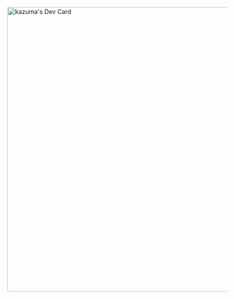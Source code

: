 <!--
**kazumah1/kazumah1** is a ✨ _special_ ✨ repository because its `README.md` (this file) appears on your GitHub profile.

Here are some ideas to get you started:

- 🔭 I’m currently working on ...
- 🌱 I’m currently learning ...
- 👯 I’m looking to collaborate on ...
- 🤔 I’m looking for help with ...
- 💬 Ask me about ...
- 📫 How to reach me: ...
- 😄 Pronouns: ...
- ⚡ Fun fact: ...
-->
<a href="https://app.daily.dev/kazumah"><img src="https://api.daily.dev/devcards/v2/7Ar5LlH2yRgzpspnJSxvB.png?type=wide&r=qjo" width="652" alt="kazuma's Dev Card"/></a>
